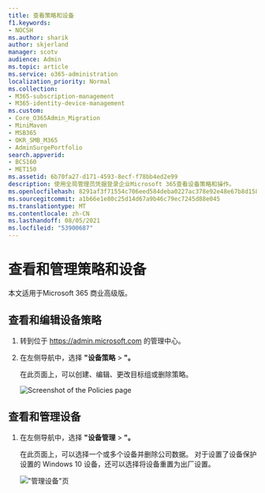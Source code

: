 ```yaml
---
title: 查看策略和设备
f1.keywords:
- NOCSH
ms.author: sharik
author: skjerland
manager: scotv
audience: Admin
ms.topic: article
ms.service: o365-administration
localization_priority: Normal
ms.collection:
- M365-subscription-management
- M365-identity-device-management
ms.custom:
- Core_O365Admin_Migration
- MiniMaven
- MSB365
- OKR_SMB_M365
- AdminSurgePortfolio
search.appverid:
- BCS160
- MET150
ms.assetid: 6b70fa27-d171-4593-8ecf-f78bb4ed2e99
description: 使用全局管理员凭据登录企业Microsoft 365查看设备策略和操作。
ms.openlocfilehash: 8291af3f71554c706eed584deba0227ac378e92e48e67b8d15841e6766982f8c
ms.sourcegitcommit: a1b66e1e80c25d14d67a9b46c79ec7245d88e045
ms.translationtype: MT
ms.contentlocale: zh-CN
ms.lasthandoff: 08/05/2021
ms.locfileid: "53900687"
---
```

# <a name="view-and-manage-policies-and-devices"></a>查看和管理策略和设备

本文适用于Microsoft 365 商业高级版。

## <a name="view-and-edit-device-policies"></a>查看和编辑设备策略

1.  转到位于 <a href="https://go.microsoft.com/fwlink/p/?linkid=837890" target="_blank">https://admin.microsoft.com</a> 的管理中心。
2. 在左侧导航中，选择 **"设备策略** \> **"。**

    在此页面上，可以创建、编辑、更改目标组或删除策略。

    ![Screenshot of the Policies page](../media/devicepolicies.png)
  
## <a name="view-and-manage-devices"></a>查看和管理设备

1. 在左侧导航中，选择 **"设备管理** \> **"。** 
    
    在此页面上，可以选择一个或多个设备并删除公司数据。 对于设置了设备保护设置的 Windows 10 设备，还可以选择将设备重置为出厂设置。
  
   !["管理设备"页](../media/devicesmanage.png)

